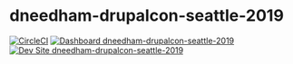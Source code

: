 # dneedham-drupalcon-seattle-2019

[![CircleCI](https://circleci.com/gh/pantheon-training-org/dneedham-drupalcon-seattle-2019.svg?style=shield)](https://circleci.com/gh/pantheon-training-org/dneedham-drupalcon-seattle-2019)
[![Dashboard dneedham-drupalcon-seattle-2019](https://img.shields.io/badge/dashboard-dneedham_drupalcon_seattle_2019-yellow.svg)](https://dashboard.pantheon.io/sites/d3261d80-052d-466c-a247-492531773078#dev/code)
[![Dev Site dneedham-drupalcon-seattle-2019](https://img.shields.io/badge/site-dneedham_drupalcon_seattle_2019-blue.svg)](http://dev-dneedham-drupalcon-seattle-2019.pantheonsite.io/)